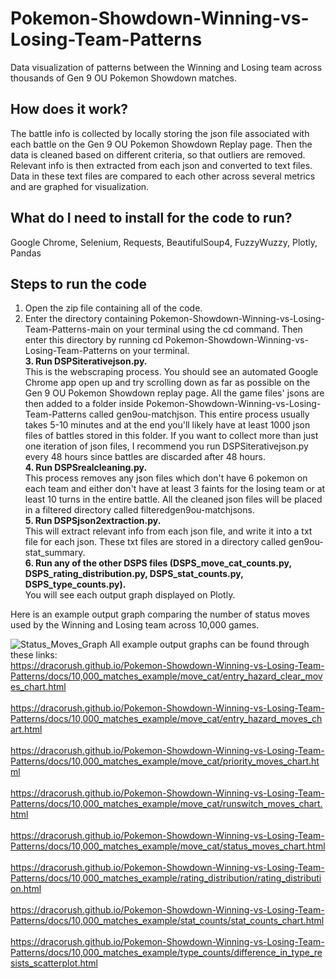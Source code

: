 # Pokemon-Showdown-Winning-vs-Losing-Team-Patterns
Data visualization of patterns between the Winning and Losing team across thousands of Gen 9 OU Pokemon Showdown matches.
## How does it work?
The battle info is collected by locally storing the json file associated with each battle on the Gen 9 OU Pokemon Showdown Replay page. Then the data is cleaned based on different criteria, so that outliers are removed. Relevant info is then extracted from each json and converted to text files. Data in these text files are compared to each other across several metrics and are graphed for visualization.
## What do I need to install for the code to run?
Google Chrome, Selenium, Requests, BeautifulSoup4, FuzzyWuzzy, Plotly, Pandas
## Steps to run the code
1. Open the zip file containing all of the code. <br>
2. Enter the directory containing Pokemon-Showdown-Winning-vs-Losing-Team-Patterns-main on your terminal using the cd command. Then enter this directory by running cd Pokemon-Showdown-Winning-vs-Losing-Team-Patterns on your terminal. <br>
**3. Run DSPSiterativejson.py.** <br>
This is the webscraping process. You should see an automated Google Chrome app open up and try scrolling down as far as possible on the Gen 9 OU Pokemon Showdown replay page. All the game files' jsons are then added to a folder inside Pokemon-Showdown-Winning-vs-Losing-Team-Patterns called gen9ou-matchjson. This entire process usually takes 5-10 minutes and at the end you'll likely have at least 1000 json files of battles stored in this folder. If you want to collect more than just one iteration of json files, I recommend you run DSPSiterativejson.py every 48 hours since battles are discarded after 48 hours. <br>
**4. Run DSPSrealcleaning.py.** <br>
This process removes any json files which don't have 6 pokemon on each team and either don't have at least 3 faints for the losing team or at least 10 turns in the entire battle. All the cleaned json files will be placed in a filtered directory called filteredgen9ou-matchjsons. <br>
**5. Run DSPSjson2extraction.py.** <br>
This will extract relevant info from each json file, and write it into a txt file for each json. These txt files are stored in a directory called gen9ou-stat_summary. <br>
**6. Run any of the other DSPS files (DSPS_move_cat_counts.py, DSPS_rating_distribution.py, DSPS_stat_counts.py, DSPS_type_counts.py).** <br>
You will see each output graph displayed on Plotly.

Here is an example output graph comparing the number of status moves used by the Winning and Losing team across 10,000 games. <br>

![Status_Moves_Graph](https://github.com/Dracorush/Pokemon-Showdown-Winning-vs-Losing-Team-Patterns/assets/24494800/938f5262-4bed-40e8-bd8e-eccdce1440db)
All example output graphs can be found through these links: <br>
https://dracorush.github.io/Pokemon-Showdown-Winning-vs-Losing-Team-Patterns/docs/10,000_matches_example/move_cat/entry_hazard_clear_moves_chart.html <br> <br>
https://dracorush.github.io/Pokemon-Showdown-Winning-vs-Losing-Team-Patterns/docs/10,000_matches_example/move_cat/entry_hazard_moves_chart.html <br> <br>
https://dracorush.github.io/Pokemon-Showdown-Winning-vs-Losing-Team-Patterns/docs/10,000_matches_example/move_cat/priority_moves_chart.html <br> <br>
https://dracorush.github.io/Pokemon-Showdown-Winning-vs-Losing-Team-Patterns/docs/10,000_matches_example/move_cat/runswitch_moves_chart.html <br> <br>
https://dracorush.github.io/Pokemon-Showdown-Winning-vs-Losing-Team-Patterns/docs/10,000_matches_example/move_cat/status_moves_chart.html <br> <br>
https://dracorush.github.io/Pokemon-Showdown-Winning-vs-Losing-Team-Patterns/docs/10,000_matches_example/rating_distribution/rating_distribution.html <br> <br>
https://dracorush.github.io/Pokemon-Showdown-Winning-vs-Losing-Team-Patterns/docs/10,000_matches_example/stat_counts/stat_counts_chart.html <br> <br>
https://dracorush.github.io/Pokemon-Showdown-Winning-vs-Losing-Team-Patterns/docs/10,000_matches_example/type_counts/difference_in_type_resists_scatterplot.html <br> <br>
